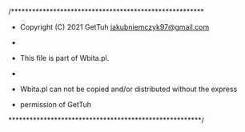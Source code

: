/*******************************************************

* Copyright (C) 2021 GetTuh jakubniemczyk97@gmail.com

*

* This file is part of Wbita.pl.

*

* Wbita.pl can not be copied and/or distributed without the express

* permission of GetTuh

*******************************************************/
